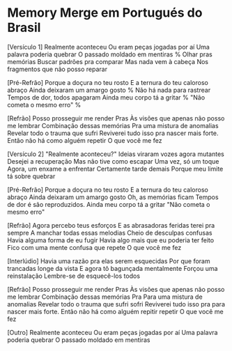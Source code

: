 Memory Merge em Portugués do Brasil
========================

[Versículo 1]
Realmente aconteceu
Ou eram peças jogadas por aí
Uma palavra poderia quebrar
O passado moldado em mentiras %
Olhar pras memórias
Buscar padrões pra comparar
Mas nada vem à cabeça
Nos fragmentos que não posso reparar

[Pré-Refrão]
Porque a doçura no teu rosto
E a ternura do teu caloroso abraço
Ainda deixaram um amargo gosto %
Não há nada para rastrear
Tempos de dor, todos apagaram
Ainda meu corpo tá a gritar %
"Não cometa o mesmo erro" %

[Refrão]
Posso prosseguir me render
Pras Às visões que apenas não posso me lembrar
Combinação dessas memórias
Pra uma mistura de anomalias
Revelar todo o trauma que sufri
Reviverei tudo isso pra nascer mais forte.
Então não há como alguém repetir
O que você me fez

[Versículo 2]
"Realmente aconteceu?" 
Ideias viraram vozes agora mutantes
Desejei a recuperação
Mas não tive como escapar
Uma vez, só um toque
Agora, um enxame a enfrentar
Certamente tarde demais
Porque meu limite tá sobre quebrar

[Pré-Refrão]
Porque a doçura no teu rosto
E a ternura do teu caloroso abraço
Ainda deixaram um amargo gosto
Oh, as memórias ficam
Tempos de dor é são reproduzidos.
Ainda meu corpo tá a gritar
"Não cometa o mesmo erro"

[Refrão]
Agora percebo teus esforços
E as abrasadoras feridas terei pra sempre
A manchar todas essas melodias
Cheio de desculpas confusas
Havia alguma forma de eu fugir
Havia algo mais que eu poderia ter feito
Fico com uma mente confusa que repete
O que você me fez

[Interlúdio]
Havia uma razão pra elas serem esquecidas
Por que foram trancadas longe da vista
E agora tô bagunçada mentalmente
Forçou uma reinstalação
Lembre-se de esquecê-los todos

[Refrão]
Posso prosseguir me render
Pras Às visões que apenas não posso me lembrar
Combinação dessas memórias
Pra Para uma mistura de anomalias
Revelar todo o trauma que sufri sofri
Reviverei tudo isso pra para nascer mais forte.
Então não há como alguém repitir repetir
O que você me fez

[Outro]
Realmente aconteceu
Ou eram peças jogadas por aí
Uma palavra poderia quebrar
O passado moldado em mentiras